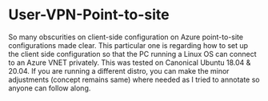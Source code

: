# User-VPN-Point-to-site
So many obscurities on client-side configuration on Azure point-to-site configurations made clear.
This particular one is regarding how to set up the client side configuration so that the PC running a Linux OS can connect to an Azure VNET privately.
This was tested on Canonical Ubuntu 18.04 & 20.04.
If you are running a different distro, you can make the minor adjustments (concept remains same) where needed as I tried to annotate so anyone can follow along.
